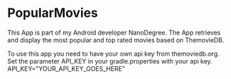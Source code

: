 # PopularMovies
This App is part of my Android developer NanoDegree. The App retrieves and display the most popular and top rated movies based on ThemovieDB.

To use this app you need to have your own api key from themoviedb.org.
Set the parameter API_KEY in your gradle.properties with your api key.
    API_KEY="YOUR_API_KEY_GOES_HERE"

